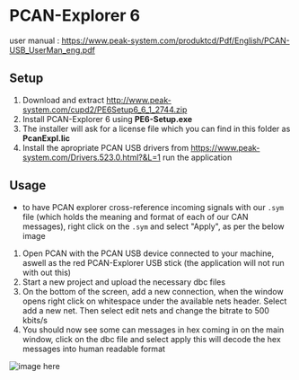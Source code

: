 # PCAN-Explorer 6

user manual : https://www.peak-system.com/produktcd/Pdf/English/PCAN-USB_UserMan_eng.pdf

## Setup
1. Download and extract http://www.peak-system.com/cupd2/PE6Setup6_6_1_2744.zip
1. Install PCAN-Explorer 6 using **PE6-Setup.exe**
1. The installer will ask for a license file which you can find in this folder as **PcanExpl.lic**
2. Install the apropriate PCAN USB drivers from https://www.peak-system.com/Drivers.523.0.html?&L=1 run the application


## Usage
- to have PCAN explorer cross-reference incoming signals with our `.sym` file (which holds the meaning and format of each of our CAN messages), right click on the `.sym` and select "Apply", as per the below image
1. Open PCAN with the PCAN USB device connected to your machine, aswell as the red PCAN-Explorer USB stick (the application will not run with out this)
2. Start a new project and upload the necessary dbc files
3. On the bottom of the screen, add a new connection, when the window opens right click on whitespace under the available nets header. Select add a new net. Then select edit nets and change the bitrate to 500 kbits/s
4. You should now see some can messages in hex coming in on the main window, click on the dbc file and select apply this will decode the hex messages into human readable format

![image here](../../../images/sym_file_click_apply.png?raw=true "Click Apply")
